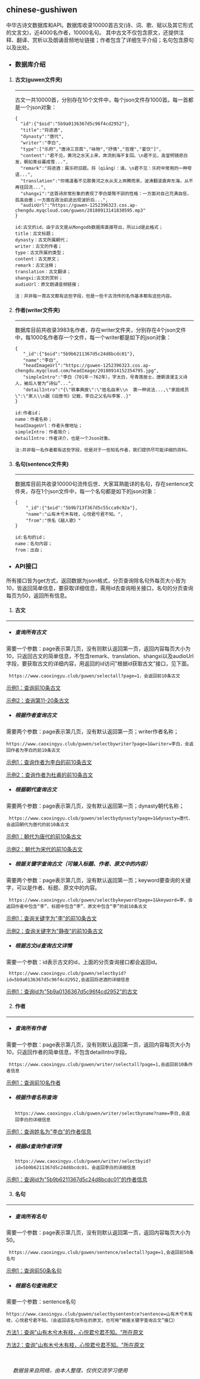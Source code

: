 ## chinese-gushiwen
中华古诗文数据库和API。数据库收录10000首古文(诗、词、歌、赋以及其它形式的文言文)，近4000名作者，10000名句。
其中古文不仅包含原文，还提供注释、翻译、赏析以及朗诵音频地址链接；作者包含了详细生平介绍；名句包含原句以及出处。

- ### 数据库介绍
1. #### 古文(guwen文件夹)
   -------
   古文一共10000首，分别存在10个文件中，每个json文件存1000首。每一首都是一个json对象：
       
       {
         "id":{"$oid":"5b9a0136367d5c96f4cd2952"},
         "title":"将进酒",
         "dynasty":"唐代",
         "writer":"李白",
         "type":["乐府","唐诗三百首","咏物","抒情","哲理","宴饮"]",
         "content":"君不见，黄河之水天上来，奔流到海不复回。\n君不见，高堂明镜悲白发，朝如青丝暮成雪...",
         "remark":"将进酒：属乐府旧题。将（qiāng）：请。\n君不见：乐府中常用的一种夸语...",
         "translation":"你难道看不见那黄河之水从天上奔腾而来，波涛翻滚直奔东海，从不再往回流...",
         "shangxi":"这首诗非常形象的表现了李白桀骜不驯的性格：一方面对自己充满自信，孤高自傲；一方面在政治前途出现波折后...",
         "audioUrl":"https://guwen-1252396323.cos.ap-chengdu.myqcloud.com/guwen/20180913141830595.mp3"
       }
        
       id:古文的id，由于古文是从Mongodb数据库直接导出，所以id是此格式；
       title：古文标题；
       dynasty：古文所属朝代；
       writer：古文的作者；
       type：古文所属的类型；
       content：古文原文；
       remark：古文注释；
       translation：古文翻译；
       shangxi:古文的赏析；
       audioUrl：原文朗诵音频链接；
       
       注：并非每一首古文都有这些字段，但是一些千古流传的名作基本都有这些内容。
       
  
2. #### 作者(writer文件夹)
   -------
   数据库目前共收录3983名作者，存在writer文件夹，分别存在4个json文件中，每1000名作者存一个文件，每一个writer都是如下的json对象：
   
       {
          "_id":{"$oid":"5b9b6211367d5c24d8bcdc01"},
          "name":"李白",
          "headImageUrl":"https://guwen-1252396323.cos.ap-chengdu.myqcloud.com/headImage/20180914152354795.jpg",
          "simpleIntro":"李白（701年－762年），字太白，号青莲居士，唐朝浪漫主义诗人，被后人誉为“诗仙”...",
          "detailIntro":"{\"轶事典故\":\"姓名由来\\n  第一种说法...,\"家庭成员\":\"家人\\n据《旧唐书》记载，李白之父名叫李客..}"
       }
       
       id:作者id；
       name：作者名称；
       headImageUrl：作者头像地址；
       simpleIntro：作者简介；
       detailIntro：作者详介，也是一个Json对象。
       
       注:并非每一名作者都有这些字段，但是对于一些知名作者，我们提供尽可能详细的资料。
3. #### 名句(sentence文件夹)
   -------
   数据库目前共收录10000句流传后世、大家耳熟能详的名句，存在sentence文件夹，存在1个json文件中，每一个名句都是如下的json对象：
   
       {
           "_id":{"$oid":"5b9b713f367d5c55cca9c92a"},
           "name":"山有木兮木有枝，心悦君兮君不知。",
           "from":"佚名《越人歌》"
       }
       
       id:名句的id；
       name：名句内容；
       from：出自；     


- ### API接口
所有接口皆为get方式，返回数据为json格式，分页查询除名句外每页大小皆为10，皆返回简单信息，要获取详细信息，需用id去查询相关接口，名句的分页查询每页为50，返回所有信息。
1. #### 古文
-----
- ##### 查询所有古文
需要一个参数：page表示第几页，没有则默认返回第一页，返回内容每页大小为10，只返回古文的简单信息，不包含remark、translation、shangxi以及audioUrl字段，要获取古文的详细内容，用返回的id访问"根据id获取古文"接口，见下面。

     https://www.caoxingyu.club/guwen/selectall?page=1，会返回前10条古文      

[示例1：查询前10条古文](https://www.caoxingyu.club/guwen/selectall?page=1) 

[示例2：查询第11-20条古文](https://www.caoxingyu.club/guwen/selectall?page=2)

- ##### 根据作者查询古文
需要两个参数：page表示第几页，没有默认返回第一页；writer作者名称；

    https://www.caoxingyu.club/guwen/selectbywriter?page=1&writer=李白，会返回作者为李白的前10条古文

[示例1：查询作者为李白的前10条古文](https://www.caoxingyu.club/guwen/selectbywriter?page=1&writer=李白)

[示例2：查询作者为杜甫的前10条古文](https://www.caoxingyu.club/guwen/selectbywriter?page=1&writer=杜甫)

- ##### 根据朝代查询古文
需要两个参数：page表示第几页，没有默认返回第一页；dynasty朝代名称；

     https://www.caoxingyu.club/guwen/selectbydynasty?page=1&dynasty=唐代.会返回朝代为唐代的前10条古文

[示例1：朝代为唐代的前10条古文](https://www.caoxingyu.club/guwen/selectbydynasty?page=1&dynasty=唐代)

[示例2：朝代为宋代的前10条古文](https://www.caoxingyu.club/guwen/selectbydynasty?page=1&dynasty=宋代)

- ##### 根据关键字查询古文（可输入标题、作者、原文中的内容）
需要两个参数：page表示第几页，没有默认返回第一页；keyword要查询的关键字，可以是作者、标题、原文中的内容。

     https://www.caoxingyu.club/guwen/selectbykeyword?page=1&keyword=李，会返回作者中包含“李”、标题中包含“李”、原文中包含“李”的前10条古文

[示例1：查询关键字为"李"的前10条古文](https://www.caoxingyu.club/guwen/selectbykeyword?page=1&keyword=李)     

[示例2：查询关键字为"静夜"的前10条古文](https://www.caoxingyu.club/guwen/selectbykeyword?page=1&keyword=静夜)   

- ##### 根据古文id查询古文详情
需要一个参数：id表示古文的id，上面的分页查询接口都会返回id。

     https://www.caoxingyu.club/guwen/selectbyid?id=5b9a0136367d5c96f4cd2952,会返回将进酒的详细信息

[示例1：查询id为"5b9a0136367d5c96f4cd2952"的古文](https://www.caoxingyu.club/guwen/selectbyid?id=5b9a0136367d5c96f4cd2952)        

2. #### 作者
-----
- ##### 查询所有作者
需要一个参数：page表示第几页，没有则默认返回第一页，返回内容每页大小为10，只返回作者的简单信息，不包含detailIntro字段。

     https://www.caoxingyu.club/guwen/writer/selectall?page=1,会返回前10条作者信息

[示例1：查询前10名作者](https://www.caoxingyu.club/guwen/writer/selectall?page=1) 

- ##### 根据作者名称查询

      https://www.caoxingyu.club/guwen/writer/selectbyname?name=李白,会返回李白的详细信息

[示例1：查询姓名为"李白"的作者信息](https://www.caoxingyu.club/guwen/writer/selectbyname?name=李白) 

- ##### 根据id查询作者详情
      https://www.caoxingyu.club/guwen/writer/selectbyid?id=5b9b6211367d5c24d8bcdc01，会返回李白的详细信息

[示例1：查询id为"5b9b6211367d5c24d8bcdc01"的作者信息](https://www.caoxingyu.club/guwen/writer/selectbyid?id=5b9b6211367d5c24d8bcdc01)       

3. #### 名句
-----
- ##### 查询所有名句
需要一个参数：page表示第几页，没有则默认返回第一页，返回内容每页大小为50。

     https://www.caoxingyu.club/guwen/sentence/selectall?page=1,会返回前50条名句

[示例1：查询前50条名句](https://www.caoxingyu.club/guwen/sentence/selectall?page=1) 

- ##### 根据名句查询原文
需要一个参数：sentence名句

    https://www.caxoingyu.club/guwen/selectbysententce?sentence=山有木兮木有枝，心悦君兮君不知。（会返回该名句所在的原文，也可用“根据关键字查询古文”接口）

[方法1：查询"山有木兮木有枝，心悦君兮君不知。"所在原文](https://www.caoxingyu.club/guwen/selectbysententce?sentence=山有木兮木有枝，心悦君兮君不知。) 

[方法2：查询"山有木兮木有枝，心悦君兮君不知。"所在原文](https://www.caoxingyu.club/guwen/selectbykeyword?page=1&keyword=山有木兮木有枝，心悦君兮君不知。) 

<br><br>&ensp;&ensp; *数据皆来自网络，由本人整理，仅供交流学习使用*



